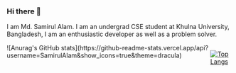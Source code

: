### Hi there 👋

I am Md. Samirul Alam. I am an undergrad CSE student at Khulna University,
Bangladesh, I am an enthusiastic developer as well as a problem
solver.

<div style="display: flex;">
  ![Anurag's GitHub stats](https://github-readme-stats.vercel.app/api?username=SamirulAlam&show_icons=true&theme=dracula)

[![Top Langs](https://github-readme-stats.vercel.app/api/top-langs/?username=SamirulAlam)](https://github.com/anuraghazra/github-readme-stats)
</div

<!--
**SamirulAlam/SamirulAlam** is a ✨ _special_ ✨ repository because its `README.md` (this file) appears on your GitHub profile.

Here are some ideas to get you started:

- 🔭 I’m currently working on ...
- 🌱 I’m currently learning ...
- 👯 I’m looking to collaborate on ...
- 🤔 I’m looking for help with ...
- 💬 Ask me about ...
- 📫 How to reach me: ...
- 😄 Pronouns: ...
- ⚡ Fun fact: ...
-->
